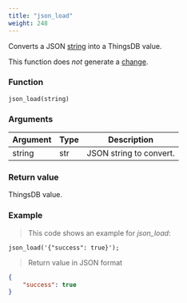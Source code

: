 ```yaml
---
title: "json_load"
weight: 248
---
```


Converts a JSON [string](../../data-types/str) into a ThingsDB value.

This function does *not* generate a [change](../../overview/changes).

### Function

`json_load(string)`

### Arguments

Argument | Type | Description
-------- | ---- | -----------
string | str | JSON string to convert.

### Return value

ThingsDB value.

### Example

> This code shows an example for *json_load*:

```thingsdb,json_response
json_load('{"success": true}');
```

> Return value in JSON format

```json
{
    "success": true
}
```

